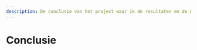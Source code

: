 ```yaml
---
description: De conclusie van het project waar ik de resultaten en de oplossing analyseer
---
```


# Conclusie

